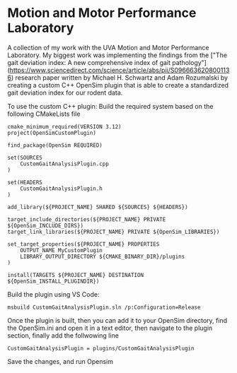# Motion and Motor Performance  Laboratory

A collection of my work with the UVA Motion and Motor Performance Laboratory. My biggest work was implementing the findings from the ["The gait deviation index: A new comprehensive index of gait pathology"] (https://www.sciencedirect.com/science/article/abs/pii/S0966636208001136)  research paper written by Michael H. Schwartz and Adam Rozumalski by creating a custom C++ OpenSim plugin that is able to create a standardized gait deviation index for our rodent data. 

To use the custom C++ plugin: 
Build the required system based on the following CMakeLists file
```
cmake_minimum_required(VERSION 3.12)
project(OpenSimCustomPlugin)

find_package(OpenSim REQUIRED)

set(SOURCES
    CustomGaitAnalysisPlugin.cpp
)

set(HEADERS
    CustomGaitAnalysisPlugin.h
)

add_library(${PROJECT_NAME} SHARED ${SOURCES} ${HEADERS})

target_include_directories(${PROJECT_NAME} PRIVATE ${OpenSim_INCLUDE_DIRS})
target_link_libraries(${PROJECT_NAME} PRIVATE ${OpenSim_LIBRARIES})

set_target_properties(${PROJECT_NAME} PROPERTIES
    OUTPUT_NAME MyCustomPlugin
    LIBRARY_OUTPUT_DIRECTORY ${CMAKE_BINARY_DIR}/plugins
)

install(TARGETS ${PROJECT_NAME} DESTINATION ${OpenSim_INSTALL_PLUGINDIR})

```
Build the plugin using VS Code: 
```
msbuild CustomGaitAnalysisPlugin.sln /p:Configuration=Release
```
Once the plugin is built, then you can add it to your OpenSim directory, find the OpenSim.ini and open it in a text editor, then navigate to the plugin section, finally add the follwowing line

```
CustomGaitAnalysisPlugin = plugins/CustomGaitAnalysisPlugin
```

Save the changes, and run Opensim
